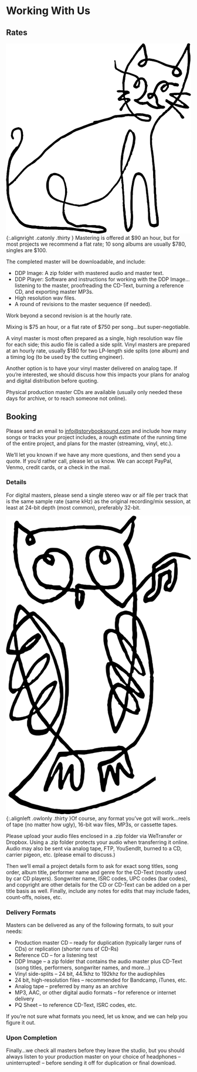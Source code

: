 # Working With Us

## Rates

![Felix Sockwell Cat Sketch Excerpt](images/CatOnly.svg){:.alignright .catonly .thirty } Mastering is offered at $90 an hour, but for most projects we recommend a flat rate; 10 song albums are usually $780, singles are $100.

The completed master will be downloadable, and include:
- DDP Image: A zip folder with mastered audio and master text.
- DDP Player: Software and instructions for working with the DDP Image…listening to the master, proofreading the CD-Text, burning a reference CD, and exporting master MP3s.
- High resolution wav files.
- A round of revisions to the master sequence (if needed).

Work beyond a second revision is at the hourly rate.

Mixing is $75 an hour, or a flat rate of $750 per song…but super-negotiable.

A vinyl master is most often prepared as a single, high resolution wav file for each side; this audio file is called a side split. Vinyl masters are prepared at an hourly rate, usually $180 for two LP-length side splits (one album) and a timing log (to be used by the cutting engineer).

Another option is to have your vinyl master delivered on analog tape. If you’re interested, we should discuss how this impacts your plans for analog and digital distribution before quoting.

Physical production master CDs are available (usually only needed these days for archive, or to reach someone not online).

## Booking

Please send an email to <a href="mailto:info@storybooksound.com">info@storybooksound.com</a> and include how many songs or tracks your project includes, a rough estimate of the running time of the entire project, and plans for the master (streaming, vinyl, etc.).

We’ll let you known if we have any more questions, and then send you a quote. If you’d rather call, please let us know. We can accept PayPal, Venmo, credit cards, or a check in the mail.

### Details

For digital masters, please send a single stereo wav or aif file per track that is the same sample rate (same kHz) as the original recording/mix session, at least at 24-bit depth (most common), preferably 32-bit.

![Felix Sockwell Owl Sketch Excerpt](images/OwlOnly.svg){:.alignleft .owlonly .thirty }Of course, any format you’ve got will work…reels of tape (no matter how ugly), 16-bit wav files, MP3s, or cassette tapes.

Please upload your audio files enclosed in a .zip folder via WeTransfer or Dropbox. Using a .zip folder protects your audio when transferring it online. Audio may also be sent via analog tape, FTP, YouSendIt, burned to a CD, carrier pigeon, etc. (please email to discuss.)

Then we’ll email a project details form to ask for exact song titles, song order, album title, performer name and genre for the CD-Text (mostly used by car CD players). Songwriter name, ISRC codes, UPC codes (bar codes), and copyright are other details for the CD or CD-Text can be added on a per title basis as well. Finally, include any notes for edits that may include fades, count-offs, noises, etc.

### Delivery Formats

Masters can be delivered as any of the following formats, to suit your needs:

- Production master CD – ready for duplication (typically larger runs of CDs) or replication (shorter runs of CD-Rs)
- Reference CD – for a listening test
- DDP Image – a zip folder that contains the audio master plus CD-Text (song titles, performers, songwriter names, and more…)
- Vinyl side-splits – 24 bit, 44.1khz to 192khz for the audiophiles
- 24 bit, high-resolution files – recommended for Bandcamp, iTunes, etc.
- Analog tape – preferred by many as an archive
- MP3, AAC, or other digital audio formats – for reference or internet delivery
- PQ Sheet – to reference CD-Text, ISRC codes, etc.

If you’re not sure what formats you need, let us know, and we can help you figure it out.

### Upon Completion

Finally…we check all masters before they leave the studio, but you should always listen to your production master on your choice of headphones – uninterrupted! – before sending it off for duplication or final download.

